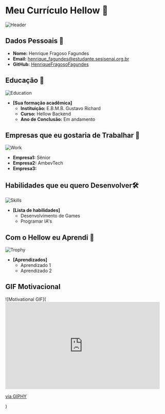 # Meu Currículo Hellow 🌟

![Header](https://i.redd.it/nnxssy764gw71.png)

## Dados Pessoais 📄

- **Nome:** Henrique Fragoso Fagundes
- **Email:** henrique_fagundes@estudante.sesisenai.org.br
- **GitHub:** [HenriqueFragosoFagundes](https://github.com/HenriqueFragosoFagundes) 

## Educação 🏫
![Education](https://images.unsplash.com/photo-1503676260728-1c00da094a0b?ixlib=rb-1.2.1&auto=format&fit=crop&w=50&q=80)
- **[Sua formação acadêmica]**  
  - **Instituição:** E.B.M.B. Gustavo Richard
  - **Curso:** Hellow Backend
  - **Ano de Conclusão:** Em andamento

## Empresas que eu gostaria de Trabalhar 💼
![Work](https://images.unsplash.com/photo-1522071820081-009f0129c71c?ixlib=rb-1.2.1&auto=format&fit=crop&w=50&q=80)
  - **Empresa1:** Sênior
  - **Empresa2:** AmbevTech
  - **Empresa3:** 

## Habilidades que eu quero Desenvolver🛠️
![Skills](https://images.unsplash.com/photo-1486312338219-ce68d2c6f44d?ixlib=rb-1.2.1&auto=format&fit=crop&w=50&q=80)
- **[Lista de habilidades]**
  - Desenvolvimento de Games
  - Programar IA's

## Com o Hellow eu Aprendi 🎉
![Trophy](https://images.unsplash.com/photo-1579586331215-3f8e6c0a5f86?ixlib=rb-1.2.1&auto=format&fit=crop&w=50&q=80)
- **[Aprendizados]**
  - Aprendizado 1
  - Aprendizado 2

## GIF Motivacional 
![Motivational GIF](<iframe src="https://giphy.com/embed/ErZ8hv5eO92JW" width="480" height="271" frameBorder="0" class="giphy-embed" allowFullScreen></iframe><p><a href="https://giphy.com/gifs/kawaii-wink-ErZ8hv5eO92JW">via GIPHY</a></p>)
